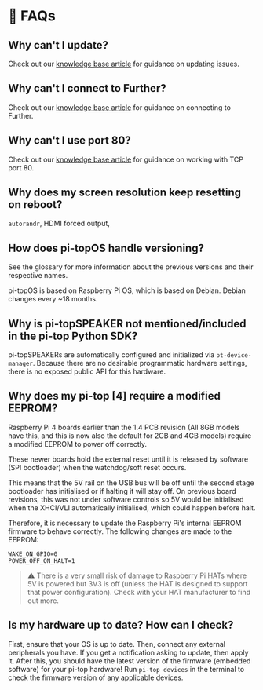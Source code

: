 # 🙋 FAQs

## Why can't I update?
Check out our [knowledge base article](https://knowledgebase.pi-top.com/knowledge/error-updating-sirius) for guidance on updating issues.

## Why can't I connect to Further?
Check out our [knowledge base article](https://knowledgebase.pi-top.com/knowledge/why-cant-i-connect-to-further) for guidance on connecting to Further.

## Why can't I use port 80?
Check out our [knowledge base article](https://knowledgebase.pi-top.com/knowledge/pi-topos-port-80) for guidance on working with TCP port 80.

## Why does my screen resolution keep resetting on reboot?
`autorandr`, HDMI forced output, 

## How does pi-topOS handle versioning?
See the glossary for more information about the previous versions and their respective names.

pi-topOS is based on Raspberry Pi OS, which is based on Debian. Debian changes every \~18 months.

## Why is pi-topSPEAKER not mentioned/included in the pi-top Python SDK?

pi-topSPEAKERs are automatically configured and initialized via `pt-device-manager`. Because there are no desirable programmatic hardware settings, there is no exposed public API for this hardware.

## Why does my pi-top [4] require a modified EEPROM?

Raspberry Pi 4 boards earlier than the 1.4 PCB revision (All 8GB models have this, and this is now also the default for 2GB and 4GB models) require a modified EEPROM to power off correctly.

These newer boards hold the external reset until it is released by software (SPI bootloader) when the watchdog/soft reset occurs.

This means that the 5V rail on the USB bus will be off until the second stage bootloader has initialised or if halting it will stay off. On previous board revisions, this was not under software controls so 5V would be initialised when the XHCI/VLI automatically initialised, which could happen before halt.

Therefore, it is necessary to update the Raspberry Pi's internal EEPROM firmware to behave correctly. The following changes are made to the EEPROM:

```shell
WAKE_ON_GPIO=0
POWER_OFF_ON_HALT=1
```

> ⚠️ There is a very small risk of damage to Raspberry Pi HATs where 5V is powered but 3V3 is off (unless the HAT is designed to support that power configuration). Check with your HAT manufacturer to find out more.

## Is my hardware up to date? How can I check?

First, ensure that your OS is up to date. Then, connect any external peripherals you have. If you get a notification asking to update, then apply it. After this, you should have the latest version of the firmware (embedded software) for your pi-top hardware! Run `pi-top devices` in the terminal to check the firmware version of any applicable devices.
